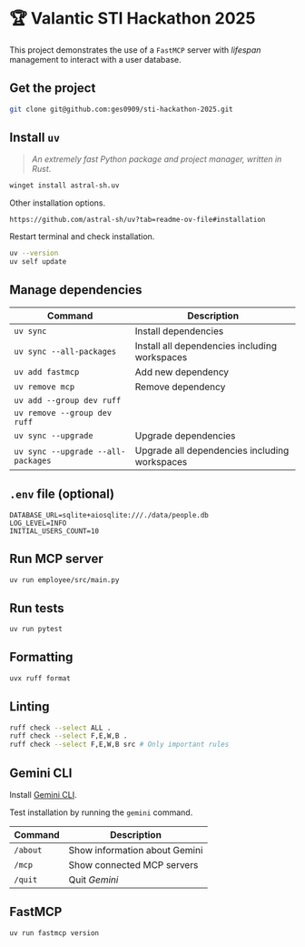 # 🏆 Valantic STI Hackathon 2025

This project demonstrates the use of a `FastMCP` server with _lifespan_
management to interact with a user database.

## Get the project

```bash
git clone git@github.com:ges0909/sti-hackathon-2025.git
```

## Install `uv`

> _An extremely fast Python package and project manager, written in Rust_.

```bash
winget install astral-sh.uv
```

Other installation options.

```http
https://github.com/astral-sh/uv?tab=readme-ov-file#installation
```

Restart terminal and check installation.

```bash
uv --version 
uv self update
```

## Manage dependencies

| Command                            | Description                                    |
|------------------------------------|------------------------------------------------|
| `uv sync`                          | Install dependencies                           |
| `uv sync --all-packages`           | Install all dependencies including workspaces  |
| `uv add fastmcp`                   | Add new dependency                             |
| `uv remove mcp`                    | Remove dependency                              |
| `uv add --group dev ruff`          |                                                |
| `uv remove --group dev ruff`       |                                                |
| `uv sync --upgrade`                | Upgrade dependencies                           |
| `uv sync --upgrade --all-packages` | Upgrade  all dependencies including workspaces |

## `.env` file (optional)

```properties
DATABASE_URL=sqlite+aiosqlite:///./data/people.db
LOG_LEVEL=INFO
INITIAL_USERS_COUNT=10
```

## Run MCP server

```bash
uv run employee/src/main.py
```

## Run tests

```bash
uv run pytest
```

## Formatting

```bash
uvx ruff format
```

## Linting

```bash
ruff check --select ALL .
ruff check --select F,E,W,B .
ruff check --select F,E,W,B src # Only important rules
```

## Gemini CLI

Install [Gemini CLI](https://github.com/google-gemini/gemini-cli?tab=readme-ov-file#-installation).

Test installation by running the `gemini` command.

| Command  | Description                   |
|----------|-------------------------------|
| `/about` | Show information about Gemini |
| `/mcp`   | Show connected MCP servers    |
| `/quit`  | Quit _Gemini_                 |

## FastMCP

```bash
uv run fastmcp version
```
